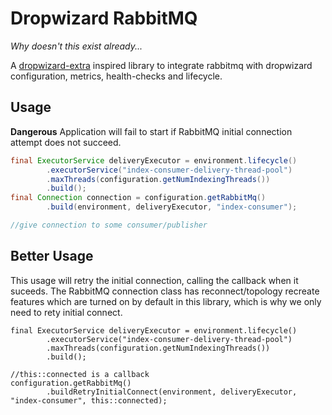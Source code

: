 Dropwizard RabbitMQ
===================
*Why doesn't this exist already...*

A [dropwizard-extra](//github.com/datasift/dropwizard-extra) inspired library to integrate rabbitmq with dropwizard configuration, metrics, health-checks and lifecycle.

Usage
-----
**Dangerous** Application will fail to start if RabbitMQ initial connection attempt does not succeed.
``` java
final ExecutorService deliveryExecutor = environment.lifecycle()
        .executorService("index-consumer-delivery-thread-pool")
        .maxThreads(configuration.getNumIndexingThreads())
        .build();
final Connection connection = configuration.getRabbitMq()
        .build(environment, deliveryExecutor, "index-consumer");

//give connection to some consumer/publisher
```

Better Usage
------------
This usage will retry the initial connection, calling the callback when it suceeds. The RabbitMQ connection class has reconnect/topology recreate features which are turned on by default in this library, which is why we only need to rety initial connect.
```
final ExecutorService deliveryExecutor = environment.lifecycle()
        .executorService("index-consumer-delivery-thread-pool")
        .maxThreads(configuration.getNumIndexingThreads())
        .build();

//this::connected is a callback
configuration.getRabbitMq()
        .buildRetryInitialConnect(environment, deliveryExecutor, "index-consumer", this::connected);
```
